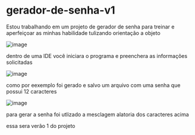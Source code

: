 # gerador-de-senha-v1

Estou trabalhando em um projeto de gerador de senha para treinar e aperfeiçoar as minhas habilidade tulizando orientação a objeto 


![image](https://user-images.githubusercontent.com/67065618/213279683-f7eef0e1-9564-47f2-86d2-3edca7db8ba0.png)

dentro de uma IDE você iniciara o programa e preenchera as informações solicitadas


![image](https://user-images.githubusercontent.com/67065618/213280227-caab4849-542e-4b98-80d2-b4ae42883976.png)

como por eexemplo foi gerado e salvo um arquivo com uma senha que possui 12 caracteres 

![image](https://user-images.githubusercontent.com/67065618/213280760-d6d27c26-d7ef-4eee-93cd-c973a932198f.png)

para gerar a senha foi utlizado a mesclagem alatoria dos caracteres acima


essa sera verão 1 do projeto
